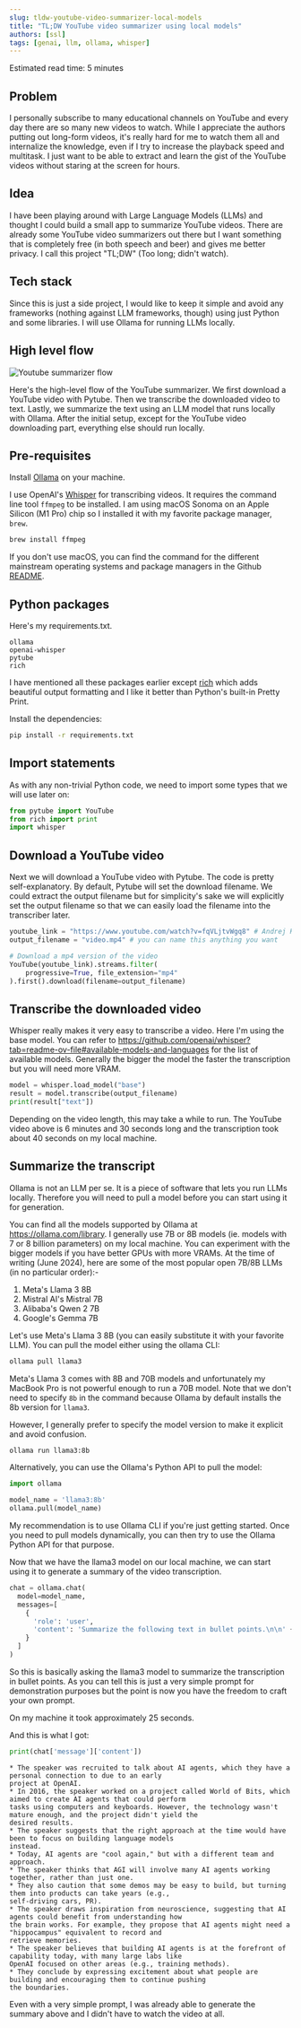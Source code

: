 ```yaml
---
slug: tldw-youtube-video-summarizer-local-models
title: "TL;DW YouTube video summarizer using local models"
authors: [ssl]
tags: [genai, llm, ollama, whisper]
---
```


Estimated read time: 5 minutes

## Problem

I personally subscribe to many educational channels on YouTube and every day there are so many new videos to watch.
While I appreciate the authors putting out long-form videos,
it's really hard for me to watch them all and internalize the knowledge,
even if I try to increase the playback speed and multitask.
I just want to be able to extract and learn the gist of the YouTube videos without staring at the screen for hours.

## Idea

I have been playing around with Large Language Models (LLMs) and thought I could build a small app to summarize YouTube videos.
There are already some YouTube video summarizers out there but I want something that is completely free (in both speech and beer) and gives me better privacy.
I call this project "TL;DW" (Too long; didn't watch).

## Tech stack

Since this is just a side project, I would like to keep it simple and avoid any frameworks (nothing against LLM frameworks, though) using just Python and some libraries.
I will use Ollama for running LLMs locally.

## High level flow

![Youtube summarizer flow](./youtube-summarizer-flow.png)

Here's the high-level flow of the YouTube summarizer.
We first download a YouTube video with Pytube.
Then we transcribe the downloaded video to text.
Lastly, we summarize the text using an LLM model that runs locally with Ollama.
After the initial setup, except for the YouTube video downloading part, everything else should run locally.

## Pre-requisites

Install [Ollama](https://ollama.com/download) on your machine.

I use OpenAI's [Whisper](https://github.com/openai/whisper) for transcribing videos.
It requires the command line tool `ffmpeg` to be installed.
I am using macOS Sonoma on an Apple Silicon (M1 Pro) chip so I installed it with my favorite package manager, `brew`.

```sh
brew install ffmpeg
```

If you don't use macOS, you can find the command for the different mainstream operating systems and package managers
in the Github [README](https://github.com/openai/whisper?tab=readme-ov-file#setup).

## Python packages

Here's my requirements.txt.

```text
ollama
openai-whisper
pytube
rich
```

I have mentioned all these packages earlier except [rich](https://rich.readthedocs.io/en/latest/) which adds beautiful output formatting and I like it better than Python's built-in Pretty Print.

Install the dependencies:

```sh
pip install -r requirements.txt
```

## Import statements

As with any non-trivial Python code, we need to import some types that we will use later on:

```python
from pytube import YouTube
from rich import print
import whisper
```

## Download a YouTube video

Next we will download a YouTube video with Pytube.
The code is pretty self-explanatory.
By default, Pytube will set the download filename.
We could extract the output filename but for simplicity's sake
we will explicitly set the output filename
so that we can easily load the filename into the transcriber later.

```python
youtube_link = "https://www.youtube.com/watch?v=fqVLjtvWgq8" # Andrej Karpathy on Why you should work on AI agents
output_filename = "video.mp4" # you can name this anything you want

# Download a mp4 version of the video
YouTube(youtube_link).streams.filter(
    progressive=True, file_extension="mp4"
).first().download(filename=output_filename)
```

## Transcribe the downloaded video

Whisper really makes it very easy to transcribe a video.
Here I'm using the base model.
You can refer to https://github.com/openai/whisper?tab=readme-ov-file#available-models-and-languages
for the list of available models.
Generally the bigger the model the faster the transcription but you will need more VRAM.

```python
model = whisper.load_model("base")
result = model.transcribe(output_filename)
print(result["text"])
```

Depending on the video length, this may take a while to run.
The YouTube video above is 6 minutes and 30 seconds long
and the transcription took about 40 seconds on my local machine.

## Summarize the transcript

Ollama is not an LLM per se.
It is a piece of software that lets you run LLMs locally.
Therefore you will need to pull a model before you can start using it for generation.

You can find all the models supported by Ollama at https://ollama.com/library.
I generally use 7B or 8B models (ie. models with 7 or 8 billion parameters) on my local machine.
You can experiment with the bigger models if you have better GPUs with more VRAMs.
At the time of writing (June 2024),
here are some of the most popular open 7B/8B LLMs (in no particular order):-

1. Meta's Llama 3 8B
1. Mistral AI's Mistral 7B
1. Alibaba's Qwen 2 7B
1. Google's Gemma 7B

Let's use Meta's Llama 3 8B (you can easily substitute it with your favorite LLM).
You can pull the model either using the ollama CLI:

```sh
ollama pull llama3
```

Meta's Llama 3 comes with 8B and 70B models and unfortunately my MacBook Pro is not powerful enough to run a 70B model.
Note that we don't need to specify `8b` in the command because Ollama by default installs the 8b version for `llama3`.

However, I generally prefer to specify the model version to make it explicit and avoid confusion.

```sh
ollama run llama3:8b
```

Alternatively, you can use the Ollama's Python API to pull the model:

```python
import ollama

model_name = 'llama3:8b'
ollama.pull(model_name)
```

My recommendation is to use Ollama CLI if you're just getting started.
Once you need to pull models dynamically, you can then try to use the Ollama Python API for that purpose.

Now that we have the llama3 model on our local machine, we can start using it to generate a summary of the video transcription.

```python
chat = ollama.chat(
  model=model_name,
  messages=[
    {
      'role': 'user',
      'content': 'Summarize the following text in bullet points.\n\n' + result['text']
    }
  ]
)
```

So this is basically asking the llama3 model to summarize the transcription in bullet points.
As you can tell this is just a very simple prompt for demonstration purposes
but the point is now you have the freedom to craft your own prompt.

On my machine it took approximately 25 seconds.

And this is what I got:

```python
print(chat['message']['content'])
```

```
* The speaker was recruited to talk about AI agents, which they have a personal connection to due to an early
project at OpenAI.
* In 2016, the speaker worked on a project called World of Bits, which aimed to create AI agents that could perform
tasks using computers and keyboards. However, the technology wasn't mature enough, and the project didn't yield the
desired results.
* The speaker suggests that the right approach at the time would have been to focus on building language models
instead.
* Today, AI agents are "cool again," but with a different team and approach.
* The speaker thinks that AGI will involve many AI agents working together, rather than just one.
* They also caution that some demos may be easy to build, but turning them into products can take years (e.g.,
self-driving cars, PR).
* The speaker draws inspiration from neuroscience, suggesting that AI agents could benefit from understanding how
the brain works. For example, they propose that AI agents might need a "hippocampus" equivalent to record and
retrieve memories.
* The speaker believes that building AI agents is at the forefront of capability today, with many large labs like
OpenAI focused on other areas (e.g., training methods).
* They conclude by expressing excitement about what people are building and encouraging them to continue pushing
the boundaries.
```

Even with a very simple prompt, I was already able to generate the summary above and I didn't have to watch the video at all.
